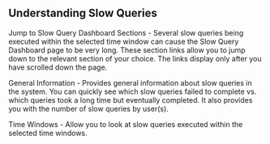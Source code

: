 ## Understanding Slow Queries

Jump to Slow Query Dashboard Sections - Several slow queries being executed within the selected time window can cause
the Slow Query Dashboard page to be very long. These section links allow you to jump down to the relevant section of
your choice. The links display only after you have scrolled down the page.

General Information - Provides general information about slow queries in the system. You can quickly see which slow
queries failed to complete vs. which queries took a long time but eventually completed. It also provides you with the
number of slow queries by user(s).

Time Windows - Allow you to look at slow queries executed within the selected time windows.
